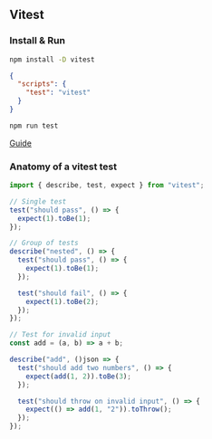 ## Vitest

### Install & Run

```zsh
npm install -D vitest
```

```json
{
  "scripts": {
    "test": "vitest"
  }
}
```

```zsh
npm run test
```

[Guide](https://vitest.dev/guide/)

### Anatomy of a vitest test

```js
import { describe, test, expect } from "vitest";

// Single test
test("should pass", () => {
  expect(1).toBe(1);
});

// Group of tests
describe("nested", () => {
  test("should pass", () => {
    expect(1).toBe(1);
  });

  test("should fail", () => {
    expect(1).toBe(2);
  });
});

// Test for invalid input
const add = (a, b) => a + b;

describe("add", ()json => {
  test("should add two numbers", () => {
    expect(add(1, 2)).toBe(3);
  });

  test("should throw on invalid input", () => {
    expect(() => add(1, "2")).toThrow();
  });
});
```
